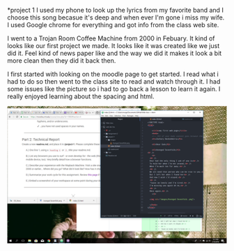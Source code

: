 *project 1
I used my phone to look up the lyrics from my favorite band and I choose this song becasue it's deep and when ever I'm gone i miss my wife. I used Google chrome for everything and got info from the class web site.

 I went to a Trojan Room Coffee Machine from 2000 in Febuary. It kind of looks like our first project we made. It looks like it was created like we just did it. Feel kind of news paper like and the way we did it makes it look a bit more clean then they did it back then.

 I first started with looking on the moodle page to get started. I read what i had to do so then went to the class site to read and watch through it. I had some issues like the picture so i had to go back a lesson to learn it again. I really enjoyed learning about the spacing and html.

 ![Image of my progress](./images/screenshot4.png)
